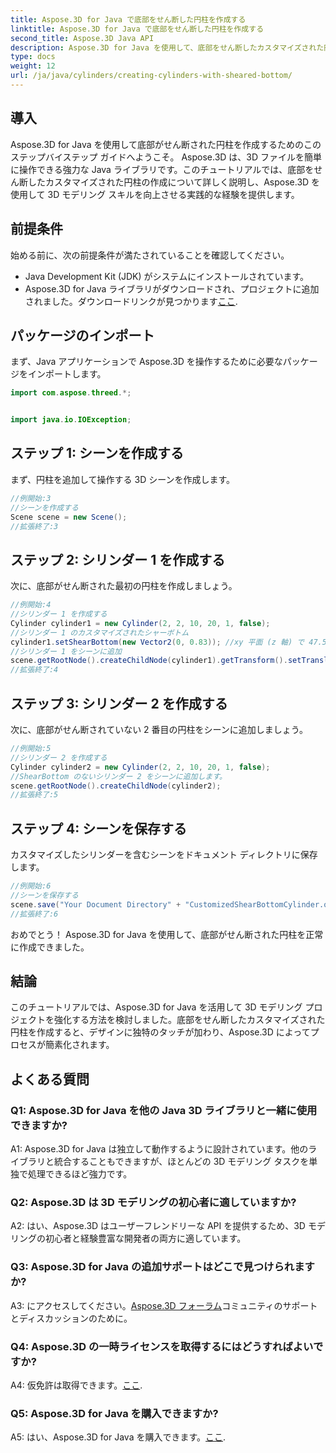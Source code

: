 ```yaml
---
title: Aspose.3D for Java で底部をせん断した円柱を作成する
linktitle: Aspose.3D for Java で底部をせん断した円柱を作成する
second_title: Aspose.3D Java API
description: Aspose.3D for Java を使用して、底部をせん断したカスタマイズされた円柱を作成する方法を学びます。このステップバイステップのガイドで 3D モデリングのスキルを向上させましょう。
type: docs
weight: 12
url: /ja/java/cylinders/creating-cylinders-with-sheared-bottom/
---
```

## 導入

Aspose.3D for Java を使用して底部がせん断された円柱を作成するためのこのステップバイステップ ガイドへようこそ。 Aspose.3D は、3D ファイルを簡単に操作できる強力な Java ライブラリです。このチュートリアルでは、底部をせん断したカスタマイズされた円柱の作成について詳しく説明し、Aspose.3D を使用して 3D モデリング スキルを向上させる実践的な経験を提供します。

## 前提条件

始める前に、次の前提条件が満たされていることを確認してください。
- Java Development Kit (JDK) がシステムにインストールされています。
-  Aspose.3D for Java ライブラリがダウンロードされ、プロジェクトに追加されました。ダウンロードリンクが見つかります[ここ](https://releases.aspose.com/3d/java/).

## パッケージのインポート

まず、Java アプリケーションで Aspose.3D を操作するために必要なパッケージをインポートします。
```java
import com.aspose.threed.*;


import java.io.IOException;
```

## ステップ 1: シーンを作成する

まず、円柱を追加して操作する 3D シーンを作成します。
```java
//例開始:3
//シーンを作成する
Scene scene = new Scene();
//拡張終了:3
```

## ステップ 2: シリンダー 1 を作成する

次に、底部がせん断された最初の円柱を作成しましょう。
```java
//例開始:4
//シリンダー 1 を作成する
Cylinder cylinder1 = new Cylinder(2, 2, 10, 20, 1, false);
//シリンダー 1 のカスタマイズされたシャーボトム
cylinder1.setShearBottom(new Vector2(0, 0.83)); //xy 平面 (z 軸) で 47.5 度のせん断
//シリンダー 1 をシーンに追加
scene.getRootNode().createChildNode(cylinder1).getTransform().setTranslation(10, 0, 0);
//拡張終了:4
```

## ステップ 3: シリンダー 2 を作成する

次に、底部がせん断されていない 2 番目の円柱をシーンに追加しましょう。
```java
//例開始:5
//シリンダー 2 を作成する
Cylinder cylinder2 = new Cylinder(2, 2, 10, 20, 1, false);
//ShearBottom のないシリンダー 2 をシーンに追加します。
scene.getRootNode().createChildNode(cylinder2);
//拡張終了:5
```

## ステップ 4: シーンを保存する

カスタマイズしたシリンダーを含むシーンをドキュメント ディレクトリに保存します。
```java
//例開始:6
//シーンを保存する
scene.save("Your Document Directory" + "CustomizedShearBottomCylinder.obj", FileFormat.WAVEFRONTOBJ);
//拡張終了:6
```

おめでとう！ Aspose.3D for Java を使用して、底部がせん断された円柱を正常に作成できました。

## 結論

このチュートリアルでは、Aspose.3D for Java を活用して 3D モデリング プロジェクトを強化する方法を検討しました。底部をせん断したカスタマイズされた円柱を作成すると、デザインに独特のタッチが加わり、Aspose.3D によってプロセスが簡素化されます。

## よくある質問

### Q1: Aspose.3D for Java を他の Java 3D ライブラリと一緒に使用できますか?

A1: Aspose.3D for Java は独立して動作するように設計されています。他のライブラリと統合することもできますが、ほとんどの 3D モデリング タスクを単独で処理できるほど強力です。

### Q2: Aspose.3D は 3D モデリングの初心者に適していますか?

A2: はい、Aspose.3D はユーザーフレンドリーな API を提供するため、3D モデリングの初心者と経験豊富な開発者の両方に適しています。

### Q3: Aspose.3D for Java の追加サポートはどこで見つけられますか?

 A3: にアクセスしてください。[Aspose.3D フォーラム](https://forum.aspose.com/c/3d/18)コミュニティのサポートとディスカッションのために。

### Q4: Aspose.3D の一時ライセンスを取得するにはどうすればよいですか?

 A4: 仮免許は取得できます。[ここ](https://purchase.aspose.com/temporary-license/).

### Q5: Aspose.3D for Java を購入できますか?

 A5: はい、Aspose.3D for Java を購入できます。[ここ](https://purchase.aspose.com/buy).